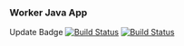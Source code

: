 ### Worker Java App

Update Badge
[![Build Status](http://35.154.27.200:8080/buildStatus/icon?job=instavote%2Fworker-build&subject=Build&color=blue)](http://http://35.154.27.200:8080/job/instavote/job/worker-build/)
[![Build Status](http://35.154.27.200:8080/buildStatus/icon?job=instavote%2Fworker-test&subject=UnitTest&color=pink)](http://35.154.27.200:8080/job/instavote/job/worker-test/)
